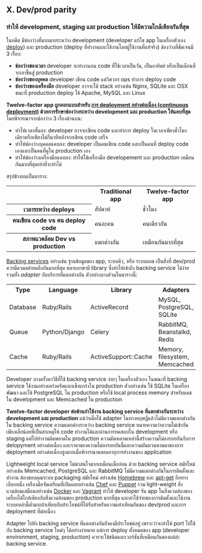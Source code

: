 ## X. Dev/prod parity
### ทำให้ development, staging และ production ให้มีความใกล้เคียงกันที่สุด

ในอดีต มีช่องว่างที่มากมายระหว่าง development (developer แก้ไข app ในเครื่องตัวเอง [deploy](./codebase)) และ production (deploy ที่ทำงานและใช้งานโดยผู้ใช้งานที่แท้จริง) ช่องว่างที่ชัดเจนมี 3 เรื่่อง:

* **ช่องว่างของเวลา** developer จะทำงานบน code ที่ใช้เวลาเป็นวัน, เป็นอาทิตย์ หรือเป็นเดือนที่จะเอาขึ้นสู่ production 
* **ช่องว่างของบุคคล** developer เขียน code แต่วิศวกร ops ทำการ deploy code
* **ช่องว่างของเครื่องมือ** developer อาจจะใช้ stack อย่างเช่น Nginx, SQLite และ OSX ขณะที่ production deploy ใช้ Apache, MySQL และ Linux

**Twelve-factor app ถูกออกแบบสำหรับ [การ deployment อย่างต่อเนื่อง (continuous deployment)](http://avc.com/2011/02/continuous-deployment/) ด้วยการรักษาช่องว่างระหว่าง development และ production ให้แคบที่สุด** โดยพิจารณาจากช่องว่าง 3 เรื่องด้านบน:

* ทำให้เวลาสั้นลง: developer อาจจะเขียน code และทำการ deploy ในเวลาเพียงชั่วโมงเดียวหรือเพียงไม่กี่นาทีหลังจากเขียน code เสร็จ
* ทำให้ช่องว่างบุคคลแคบลง: developer เป็นคนเขียน code และเป็นคนที่ deploy code เองและเป็นคนที่ดูใน production เอง
* ทำให้ช่องว่างเครื่องมือแคบลง: ทำให้ใช้เครื่องมือ developement และ production เหมือนกันมากที่สุดเท่าที่จะทำได้

สรุปข้างบนเป็นตาราง:

<table>
  <tr>
    <th></th>
    <th>Traditional app</th>
    <th>Twelve-factor app</th>
  </tr>
  <tr>
    <th>เวลาระหว่าง deploys</th>
    <td>สัปดาห์</td>
    <td>ชั่วโมง</td>
  </tr>
  <tr>
    <th>คนเขียน code vs คน deploy code </th>
    <td>คนละคน</td>
    <td>คนเดียวกัน</td>
  </tr>
  <tr>
    <th>สภาพแวดล้อม Dev vs production</th>
    <td>แตกต่างกัน</td>
    <td>เหมือนกันมากที่สุด</td>
  </tr>
</table>

[Backing services](./backing-services) อย่างเช่น ฐานข้อมูลของ app, ระบบคิว, หรือ ระบบแคช เป็นสิ่งที่ dev/prod ควรมีควมคล้ายคลึงกันมากที่สุด หลายภาษามี library ซึ่งทำให้เข้าถึง backing service ได้ง่าย รวมทั้ง *adapter* กับบริการที่แตกต่างกัน ตัวอย่างบางส่วนในตารางนี้:

<table>
  <tr>
    <th>Type</th>
    <th>Language</th>
    <th>Library</th>
    <th>Adapters</th>
  </tr>
  <tr>
    <td>Database</td>
    <td>Ruby/Rails</td>
    <td>ActiveRecord</td>
    <td>MySQL, PostgreSQL, SQLite</td>
  </tr>
  <tr>
    <td>Queue</td>
    <td>Python/Django</td>
    <td>Celery</td>
    <td>RabbitMQ, Beanstalkd, Redis</td>
  </tr>
  <tr>
    <td>Cache</td>
    <td>Ruby/Rails</td>
    <td>ActiveSupport::Cache</td>
    <td>Memory, filesystem, Memcached</td>
  </tr>
</table>

Developer บางครั้งหาวิธีที่ใช้ backing service ง่ายๆ ในเครื่องตัวเอง ในขณะที่ backing service ใช้งานอย่างเคร่งครัดและแข็งแกร่งใน production ตัวอย่างเช่น ใช้ SQLite ในเครื่องพัฒนา และใช้ PostgreSQL ใน production หรือใช้ local process memory สำหรับแคชใน development และ Memcached ใน production

**Twelve-factor developer ต่อต้านกำใช้งาน backing service ที่แตกต่างกันระหว่าง development และ production** แม้ว่าเมื่อใช้ adapter ในทางทฤษฎีแล้วไม่มีความแตกต่างกันใน backing service ความแตกต่างระหว่าง backing service หมายความว่าความไม่เข้ากันเพียงเล็กน้อยที่เป็นสาเหตุให้ code ทำงานได้และผ่านการทดสอบใน development หรือ staging แต่ไปทำงานผิดพลาดใน production ความผิดหลาดเหล่านี้สร้างความไม่ลงรอยกันกับการ delopyment อย่างต่อเนื่อง และราคาของความไม่ลงรอยกันนี้และความผันผวนตามมาของการ deployment อย่างต่อเนื่องสูงมากเมื่อพิจารณาตลอดอายุการทำงานของ application

Lightweight local service ไม่น่าสนใจมากเหมือนเมื่อก่อน ด้วย backing service สมัยใหม่อย่างเช่น Memcached, PostgreSQL และ RabbitMQ ไม่มีความแตกต่างกันในการติดตั้งและทำงาน ต้องขอบคุณระบบ packaging สมัยใหม่ อย่างเช่น [Homebrew](http://mxcl.github.com/homebrew/) และ [apt-get](https://help.ubuntu.com/community/AptGet/Howto) อีกทางเลือกหนึ่ง เครืองมือจัดเตรียมที่เปิดเผยอย่างเช่น [Chef](http://www.opscode.com/chef/) และ [Puppet](http://docs.puppetlabs.com/) รวม light-weight สิ่งแวดล้อมเสมือนอย่างเช่น [Docker](https://www.docker.com/) และ [Vagrant](http://vagrantup.com/) ทำให้ developer รัน app ในสิ่งแวดล้องของเครื่องได้ใกล้เคียงกับสิ่งแวดล้อมของ production มากที่สุด และค่าใช้จ่ายของการติดตั้งและใช้งานระบบเหล่านี้ต่ำมากถ้าเทียบกับประโยชน์ที่ได้รับสำหรับความเท่าเทียมกันของ dev/prod และการ deployment ที่ต่อเนื่อง

Adapter ไปยัง backing service ที่แตกต่างกันยังคงมีประโยชน์อยู่ เพราะว่าจะทำให้ port ไปใช้กับ backing service ใหม่ๆ ได้อย่างง่ายดาย แต่การ deploy ทั้งหมดของ app (developer environment, staging, production) ควรจะใช้ชนิดและเวอร์ชันที่เหมือนกันของแต่ล่ะ backing service.


